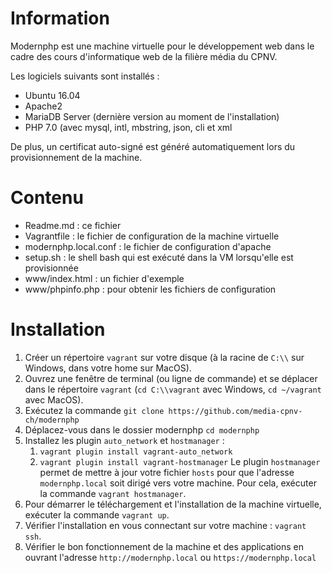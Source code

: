 Information
===========

Modernphp est une machine virtuelle pour le développement web dans le cadre
des cours d'informatique web de la filière média du CPNV.

Les logiciels suivants sont installés :

* Ubuntu 16.04
* Apache2
* MariaDB Server (dernière version au moment de l'installation)
* PHP 7.0 (avec mysql, intl, mbstring, json, cli et xml

De plus, un certificat auto-signé est généré automatiquement lors du 
provisionnement de la machine.

Contenu
=======

* Readme.md : ce fichier
* Vagrantfile : le fichier de configuration de la machine virtuelle
* modernphp.local.conf : le fichier de configuration d'apache
* setup.sh : le shell bash qui est exécuté dans la VM lorsqu'elle est provisionnée
* www/index.html : un fichier d'exemple
* www/phpinfo.php : pour obtenir les fichiers de configuration

Installation
============

1. Créer un répertoire `vagrant` sur votre disque (à la racine de `C:\\` sur Windows, dans votre home sur MacOS).
2. Ouvrez une fenêtre de terminal (ou ligne de commande) et se déplacer dans le répertoire `vagrant`
   (`cd C:\\vagrant` avec Windows, `cd ~/vagrant` avec MacOS).
3. Exécutez la commande `git clone https://github.com/media-cpnv-ch/modernphp`
4. Déplacez-vous dans le dossier modernphp `cd modernphp`
5. Installez les plugin `auto_network` et `hostmanager` :
      1. `vagrant plugin install vagrant-auto_network`
      2. `vagrant plugin install vagrant-hostmanager`
   Le plugin `hostmanager` permet de mettre à jour votre fichier `hosts` pour que l'adresse `modernphp.local` soit
   dirigé vers votre machine. Pour cela, exécuter la commande `vagrant hostmanager`.
6. Pour démarrer le téléchargement et l'installation de la machine virtuelle, exécuter la commande `vagrant up`.
7. Vérifier l'installation en vous connectant sur votre machine : `vagrant ssh`.
8. Vérifier le bon fonctionnement de la machine et des applications en ouvrant l'adresse `http://modernphp.local`
   ou `https://modernphp.local`
